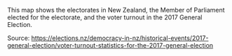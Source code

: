 This map shows the electorates in New Zealand, the Member of Parliament elected for the electorate, and the voter turnout in the 2017 General Election.

Source:
https://elections.nz/democracy-in-nz/historical-events/2017-general-election/voter-turnout-statistics-for-the-2017-general-election
